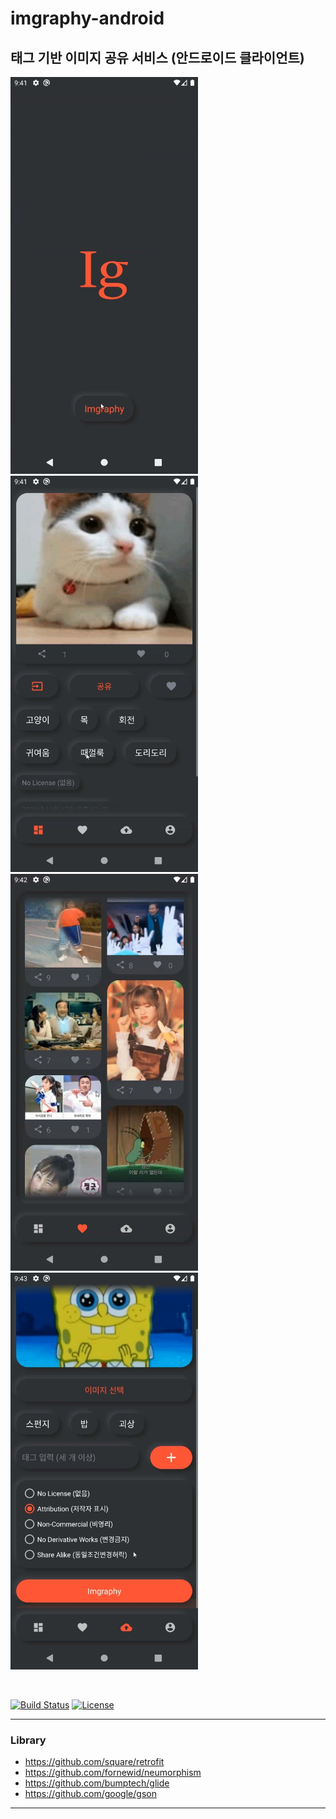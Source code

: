 # imgraphy-android
## 태그 기반 이미지 공유 서비스 (안드로이드 클라이언트)

<img src="img/img1.jpg" width=300px> <img src="img/img2.jpg" width=300px>
<img src="img/img3.jpg" width=300px> <img src="img/img4.jpg" width=300px>

<br />

[![Build Status](https://travis-ci.com/qkdxorjs1002/imgraphy-android.svg?branch=main)](https://travis-ci.com/qkdxorjs1002/imgraphy-android)
[![License](https://img.shields.io/badge/License-Apache%202.0-blue.svg)](https://opensource.org/licenses/Apache-2.0)

----------------------------------------

### Library
- https://github.com/square/retrofit
- https://github.com/fornewid/neumorphism
- https://github.com/bumptech/glide
- https://github.com/google/gson

-----------------------------------------------
